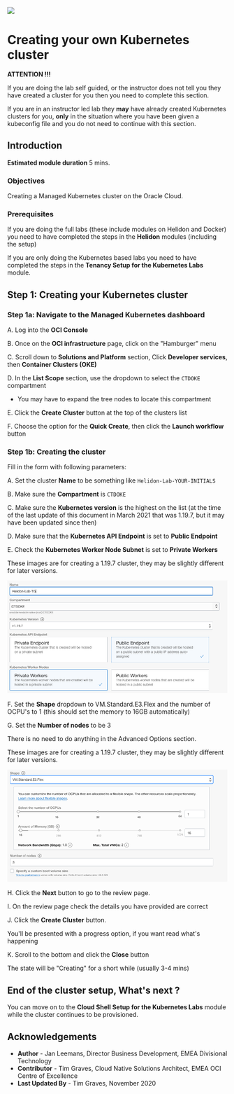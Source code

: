 ![](../../../common/images/customer.logo2.png)

# Creating your own Kubernetes cluster

**ATTENTION !!!** 

If you are doing the lab self guided, or the instructor does not tell you they have created a cluster for you then you need to complete this section.

If you are in an instructor led lab they **may** have already created Kubernetes clusters for you, **only** in the situation where you have been given a kubeconfig file and you do not need to continue with this section.



## Introduction

**Estimated module duration** 5 mins.

### Objectives

Creating a Managed Kubernetes cluster on the Oracle Cloud.  

### Prerequisites

If you are doing the full labs (these include modules on Helidon and Docker) you need to have completed the steps in the **Helidon** modules (including the setup)

If you are only doing the Kubernetes based labs you need to have completed the steps in the **Tenancy Setup for the Kubernetes Labs** module.

## Step 1: Creating your Kubernetes cluster

### Step 1a: Navigate to the Managed Kubernetes dashboard

  A. Log into the **OCI Console** 

  B. Once on the **OCI infrastructure** page, click on the "Hamburger" menu  
  
  C. Scroll down to **Solutions and Platform** section, Click **Developer services**, then **Container Clusters (OKE)**

  D. In the **List Scope** section, use the dropdown to select the `CTDOKE` compartment
  
  - You may have to expand the tree nodes to locate this compartment

  E. Click the **Create Cluster** button at the top of the clusters list

  F. Choose the option for the **Quick Create**, then click the **Launch workflow** button



### Step 1b: Creating the cluster

Fill in the form with following parameters:

  A. Set the cluster **Name** to be something like `Helidon-Lab-YOUR-INITIALS`
  
  B.  Make sure the **Compartment** is `CTDOKE`
  
  C.  Make sure the **Kubernetes version** is the highest on the list (at the time of the last update of this document in March 2021 that was 1.19.7, but it may have been updated since then)
  
  D. Make sure that the **Kubernetes API Endpoint** is set to **Public Endpoint**

  E. Check the **Kubernetes Worker Node Subnet** is set to **Private Workers**

These images are for creating a 1.19.7 cluster, they may be slightly different for later versions.

  ![](images/create-k8s-cluster-a.png)
  
  F. Set the **Shape** dropdown to VM.Standard.E3.Flex and the number of OCPU's to 1 (this should set the memory to 16GB automatically)
  
  G. Set the **Number of nodes** to be 3

There is no need to do anything in the Advanced Options section.

These images are for creating a 1.19.7 cluster, they may be slightly different for later versions.
 
  ![](images/create-k8s-cluster-b.png)

  H. Click the **Next** button to go to the review page.

  I. On the review page check the details you have provided are correct

  J. Click the **Create Cluster** button.

You'll be presented with a progress option, if you want read what's happening

  K. Scroll to the bottom and click the **Close** button

The state will be "Creating" for a short while (usually 3-4 mins)

## End of the cluster setup, What's next ?

You can move on to the **Cloud Shell Setup for the Kubernetes Labs** module while the cluster continues to be provisioned.

## Acknowledgements

* **Author** - Jan Leemans, Director Business Development, EMEA Divisional Technology
* **Contributor** - Tim Graves, Cloud Native Solutions Architect, EMEA OCI Centre of Excellence
* **Last Updated By** - Tim Graves, November 2020
